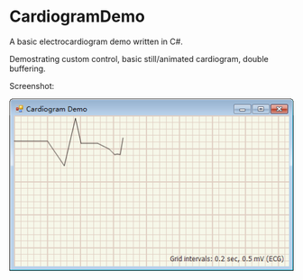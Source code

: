 # CardiogramDemo #

A basic electrocardiogram demo written in C#.

Demostrating custom control, basic still/animated cardiogram, double buffering.

Screenshot:

![Screenshot 1](./Documents/screenshot-1.png)
